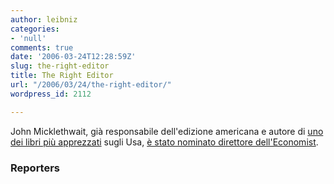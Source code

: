 ```yaml
---
author: leibniz
categories:
- 'null'
comments: true
date: '2006-03-24T12:28:59Z'
slug: the-right-editor
title: The Right Editor
url: "/2006/03/24/the-right-editor/"
wordpress_id: 2112

---
```

John Micklethwait, già responsabile dell'edizione americana e autore di [uno dei libri più apprezzati](http://www.amazon.com/exec/obidos/tg/detail/-/0143035398/qid=1143203454/sr=2-1/ref=sr_2_1/102-2807577-8280913?v=glance&s=books) sugli Usa, [è stato nominato direttore dell'Economist](http://reporters.blogosfere.it/2006/03/ladies_and_gent.html).


### Reporters
